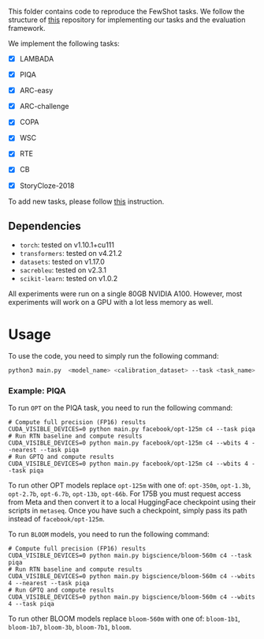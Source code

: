 This folder contains code to reproduce the FewShot tasks. We follow the structure of 
[this](https://github.com/EleutherAI/lm-evaluation-harness) repository for implementing 
our tasks and the evaluation framework.

We implement the following tasks:
- [x] LAMBADA
- [x] PIQA
- [x] ARC-easy
- [x] ARC-challenge
- [x] COPA
- [x] WSC
- [x] RTE
- [x] CB
- [x] StoryCloze-2018


To add new tasks, please follow [this](https://github.com/EleutherAI/lm-evaluation-harness#code-structure) 
instruction.

## Dependencies

* `torch`: tested on v1.10.1+cu111
* `transformers`: tested on v4.21.2
* `datasets`: tested on v1.17.0
* `sacrebleu`: tested on v2.3.1
* `scikit-learn`: tested on v1.0.2

All experiments were run on a single 80GB NVIDIA A100. However, most experiments will work on a GPU with a lot less memory as well.

# Usage

To use the code, you need to simply run the following command:

```bash 
python3 main.py  <model_name> <calibration_dataset> --task <task_name> --num_fewshot <num_fewshot> 
```

### Example: PIQA

To run `OPT` on the PIQA task, you need to run the following command:
```
# Compute full precision (FP16) results 
CUDA_VISIBLE_DEVICES=0 python main.py facebook/opt-125m c4 --task piqa
# Run RTN baseline and compute results
CUDA_VISIBLE_DEVICES=0 python main.py facebook/opt-125m c4 --wbits 4 --nearest --task piqa
# Run GPTQ and compute results
CUDA_VISIBLE_DEVICES=0 python main.py facebook/opt-125m c4 --wbits 4 --task piqa
````

To run other OPT models replace `opt-125m` with one of: `opt-350m`, `opt-1.3b`, `opt-2.7b`, `opt-6.7b`, `opt-13b`, `opt-66b`.
For 175B you must request access from Meta and then convert it to a local HuggingFace checkpoint using their scripts in `metaseq`.
Once you have such a checkpoint, simply pass its path instead of `facebook/opt-125m`. 


To run `BLOOM` models, you need to run the following command:

```
# Compute full precision (FP16) results
CUDA_VISIBLE_DEVICES=0 python main.py bigscience/bloom-560m c4 --task piqa
# Run RTN baseline and compute results
CUDA_VISIBLE_DEVICES=0 python main.py bigscience/bloom-560m c4 --wbits 4 --nearest --task piqa
# Run GPTQ and compute results
CUDA_VISIBLE_DEVICES=0 python main.py bigscience/bloom-560m c4 --wbits 4 --task piqa
````

To run other BLOOM models replace `bloom-560m` with one of: `bloom-1b1`, `bloom-1b7`, `bloom-3b`, `bloom-7b1`, `bloom`.

